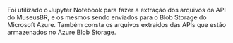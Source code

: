 Foi utilizado o Jupyter Notebook para fazer a extração dos arquivos da API do MuseusBR, e os mesmos sendo enviados para o Blob Storage do Microsoft Azure.
Também consta os arquivos extraídos das APIs que estão armazenados no Azure Blob Storage.
